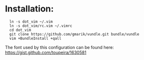 Installation:
=============

```
  ln -s dot_vim ~/.vim
  ln -s dot_vim/rc.vim ~/.vimrc
  cd dot_vim
  git clone https://github.com/gmarik/vundle.git bundle/vundle
  vim +BundleInstall +qall
```

The font used by this configuration can be found here:
https://gist.github.com/toupeira/1630581
